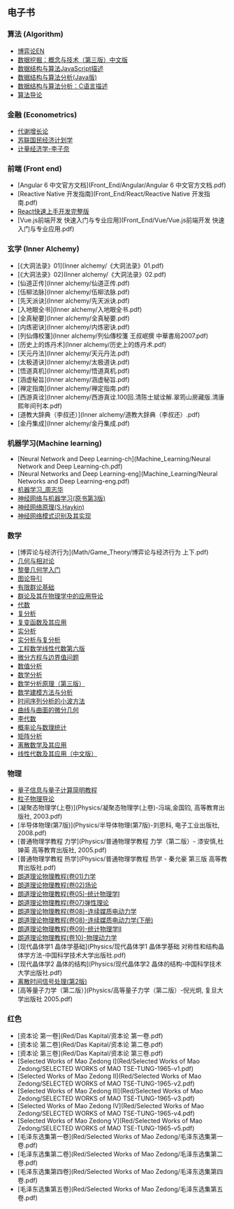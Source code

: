 ## 电子书


### 算法 (Algorithm)
* <a href="Algorithm/algorithmic-game-theory(en).pdf">博弈论EN</a>
* <a href="Algorithm/数据挖掘：概念与技术（第三版）中文版.pdf">数据挖掘：概念与技术（第三版）中文版</a>
* [数据结构与算法JavaScript描述](Algorithm/数据结构与算法JavaScript描述.pdf)
* <a href="Algorithm/数据结构与算法分析(Java版).pdf">数据结构与算法分析(Java版)</a>
* [数据结构与算法分析：C语言描述](Algorithm/数据结构与算法分析：C语言描述.pdf)
* [算法导论](Algorithm/算法导论.pdf)

### 金融 (Econometrics)

* [代谢增长论](Econometrics/代谢增长论.pdf)
* [苏联国民经济计划学](Econometrics/苏联国民经济计划学+.pdf)
* [计量经济学-李子奈](Econometrics/计量经济学-李子奈.pdf)


### 前端 (Front end)

* [Angular 6 中文官方文档](Front_End/Angular/Angular 6 中文官方文档.pdf)
* [Reactive Native 开发指南](Front_End/React/Reactive Native 开发指南.pdf)
* [React快速上手开发完整版](Front_End/React/React快速上手开发完整版.pdf)
* [Vue.js前端开发 快速入门与专业应用](Front_End/Vue/Vue.js前端开发 快速入门与专业应用.pdf)

### 玄学 (Inner Alchemy)

* [《大洞法录》01](Inner alchemy/《大洞法录》01.pdf)
* [《大洞法录》02](Inner alchemy/《大洞法录》02.pdf)
* [仙道正传](Inner alchemy/仙道正传.pdf)
* [伍柳法脉](Inner alchemy/伍柳法脉.pdf)
* [先天派诀](Inner alchemy/先天派诀.pdf)
* [入地眼全书](Inner alchemy/入地眼全书.pdf)
* [全真秘要](Inner alchemy/全真秘要.pdf)
* [内炼密诀](Inner alchemy/内炼密诀.pdf)
* [列仙傳校箋](Inner alchemy/列仙傳校箋 王叔岷撰 中華書局2007.pdf)
* [历史上的炼丹术](Inner alchemy/历史上的炼丹术.pdf)
* [天元丹法](Inner alchemy/天元丹法.pdf)
* [太极道诀](Inner alchemy/太极道诀.pdf)
* [悟道真机](Inner alchemy/悟道真机.pdf)
* [涵虚秘旨](Inner alchemy/涵虚秘旨.pdf)
* [禅定指南](Inner alchemy/禅定指南.pdf)
* [西游真诠](Inner alchemy/西游真诠.100回.清陈士斌诠解.翠筠山房藏版.清康熙年间刊本.pdf)
* [道教大辞典（李叔还）](Inner alchemy/道教大辞典（李叔还）.pdf)
* [金丹集成](Inner alchemy/金丹集成.pdf)

### 机器学习(Machine learning)

* [Neural Network and Deep Learning-ch](Machine_Learning/Neural Network and Deep Learning-ch.pdf)
* [Neural Networks and Deep Learning-eng](Machine_Learning/Neural Networks and Deep Learning-eng.pdf)
* [机器学习_周志华](Machine_Learning/机器学习_周志华.pdf)
* <a href="Machine_Learning/神经网络与机器学习(原书第3版).pdf">神经网络与机器学习(原书第3版)</a>
* <a href="Machine_Learning/神经网络原理(S.Haykin).pdf">神经网络原理(S.Haykin)</a>
* [神经网络模式识别及其实现](Machine_Learning/神经网络模式识别及其实现.pdf)


### 数学

* [博弈论与经济行为](Math/Game_Theory/博弈论与经济行为 上下.pdf)
* [几何与相对论](Math/Geometric/几何与相对论.pdf)
* [黎曼几何学入门](Math/Geometric/黎曼几何学入门.pdf)
* [图论导引](Math/Group_Theory/图论导引(中文版.原书第2版)-[美]Douglas.B.West-机械工业出版社.pdf)
* [有限群论基础](Math/Group_Theory/有限群论基础.pdf)
* [群论及其在物理学中的应用导论](Math/Group_Theory/群论及其在物理学中的应用导论.pdf)
* [代数](Math/代数(中文版)-[美]迈克尔-阿廷-机械工业出版社.pdf)
* [复分析](Math/复分析(中文版.原书第3版)-[美]Lars.V.Ahlfors-机械工业出版社-2005.pdf)
* [复变函数及其应用](Math/复变函数及其应用(中文版.原书第7版)-[美]James.Ward.Brown-机械工业出版社-2005.pdf)
* [实分析](Math/实分析(中文版.原书第3版)-[美]H.L.Royden-机械工业出版社-2006.pdf)
* [实分析与复分析](Math/实分析与复分析(中文版.原书第3版)-[美]Walter.Rudin-机械工业出版社.pdf)
* [工程数学线性代数第六版](Math/工程数学线性代数第六版.pdf)
* [微分方程与边界值问题](Math/微分方程与边界值问题(高清版).pdf)
* [数值分析](Math/数值分析(中文版.原书第3版)-[美]David.Kincaid-机械工业出版社.pdf)
* [数学分析](Math/数学分析(中文版.原书第2版)-[美]Tom.M.Apostol-机械工业出版社-2006.pdf)
* [数学分析原理（第三版）](Math/数学分析原理（第三版）.pdf)
* [数学建模方法与分析](Math/数学建模方法与分析(中文版.原书第2版)-[新西兰]米尔斯切特-机械工业出版社-2005.pdf)
* [时间序列分析的小波方法](Math/时间序列分析的小波方法(中文版)-[美]珀西瓦尔-程正兴(译)-机械工业出版社-2006.pdf)
* [曲线与曲面的微分几何](Math/曲线与曲面的微分几何(中文版)-[美]Manfredo.Do.Carmo-机械工业出版社.pdf)
* [李代数](Math/李代数.pdf)
* [概率论与数理统计](Math/概率论与数理统计-浙大版（第四版）教材.pdf)
* [矩阵分析](Math/矩阵分析(中文版)-[美]Roger.A.Horm-机械工业出版社-2005.pdf)
* [离散数学及其应用](Math/离散数学及其应用（原书第6版）.Kenneth.H.Rosen.pdf)
* [线性代数及其应用（中文版）](Math/线性代数及其应用（中文版）.pdf)

### 物理

* [量子信息与量子计算简明教程](Physics/[量子信息与量子计算简明教程].陈汉武.pdf)
* [粒子物理导论](Physics/《粒子物理导论》-格里菲斯.pdf)
* [凝聚态物理学(上卷)](Physics/凝聚态物理学(上卷)-冯端,金国钧, 高等教育出版社, 2003.pdf)
* [半导体物理(第7版)](Physics/半导体物理(第7版)-刘恩科, 电子工业出版社, 2008.pdf)
* [普通物理学教程 力学](Physics/普通物理学教程 力学（第二版）- 漆安慎,杜婵英 高等教育出版社, 2005.pdf)
* [普通物理学教程 热学](Physics/普通物理学教程 热学 - 秦允豪 第三版 高等教育出版社.pdf)
* [朗道理论物理教程(卷01)力学](Physics/朗道理论物理教程(卷01)-力学(第5版)-[俄]朗道＆栗弗席兹-李俊峰＆鞠国兴(译).pdf)
* <a href="Physics/朗道理论物理教程(卷02)-场论(第8版)-[俄]朗道＆栗弗席兹-)欣＆任朗(译).pdf">朗道理论物理教程(卷02)场论</a>
* [朗道理论物理教程(卷05)-统计物理学I](Physics/朗道理论物理教程(卷05)-统计物理学I(第5版)-[俄]朗道＆栗弗席兹-束仁贵＆束莼(译).pdf)
* [朗道理论物理教程(卷07)弹性理论](Physics/朗道理论物理教程(卷07)-弹性理论(第5版)-[俄]朗道＆栗弗席兹-曹富新(译).pdf)
* [朗道理论物理教程(卷08)-连续媒质电动力学](Physics/朗道理论物理教程(卷08)-连续媒质电动力学(上册).pdf)
* [朗道理论物理教程(卷08)-连续媒质电动力学(下册)](Physics/朗道理论物理教程(卷08)-连续媒质电动力学(下册).pdf)
* [朗道理论物理教程(卷09)-统计物理学II](Physics/朗道理论物理教程(卷09)-统计物理学II：凝聚态理论(第4版)-[俄]栗弗席兹＆皮塔耶夫斯基-王锡绂(译).pdf)
* [朗道理论物理教程(卷10)-物理动力学](Physics/朗道理论物理教程(卷10)-物理动力学(第2版)-徐锡申＆徐春华(译).pdf)
* [现代晶体学1 晶体学基础](Physics/现代晶体学1 晶体学基础 对称性和结构晶体学方法-中国科学技术大学出版社.pdf)
* [现代晶体学2 晶体的结构](Physics/现代晶体学2 晶体的结构-中国科学技术大学出版社.pdf)
* [离散时间信号处理(第2版)](Physics/离散时间信号处理(第2版)_奥本海默.pdf)
* [高等量子力学（第二版）](Physics/高等量子力学（第二版）-倪光炯, 复旦大学出版社 2005.pdf)

### 红色
* [资本论 第一卷](Red/Das Kapital/资本论 第一卷.pdf)
* [资本论 第二卷](Red/Das Kapital/资本论 第二卷.pdf)
* [资本论 第三卷](Red/Das Kapital/资本论 第三卷.pdf)
* [Selected Works of Mao Zedong I](Red/Selected Works of Mao Zedong/SELECTED WORKS of MAO TSE-TUNG-1965-v1.pdf)
* [Selected Works of Mao Zedong II](Red/Selected Works of Mao Zedong/SELECTED WORKS of MAO TSE-TUNG-1965-v2.pdf)
* [Selected Works of Mao Zedong III](Red/Selected Works of Mao Zedong/SELECTED WORKS of MAO TSE-TUNG-1965-v3.pdf)
* [Selected Works of Mao Zedong IV](Red/Selected Works of Mao Zedong/SELECTED WORKS of MAO TSE-TUNG-1965-v4.pdf)
* [Selected Works of Mao Zedong V](Red/Selected Works of Mao Zedong/SELECTED WORKS of MAO TSE-TUNG-1965-v5.pdf)
* [毛泽东选集第一卷](Red/Selected Works of Mao Zedong/毛泽东选集第一卷.pdf)
* [毛泽东选集第二卷](Red/Selected Works of Mao Zedong/毛泽东选集第二卷.pdf)
* [毛泽东选集第四卷](Red/Selected Works of Mao Zedong/毛泽东选集第四卷.pdf)
* [毛泽东选集第五卷](Red/Selected Works of Mao Zedong/毛泽东选集第五卷.pdf)








